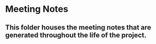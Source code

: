 # Meeting Notes

## This folder houses the meeting notes that are generated throughout the life of the project.
